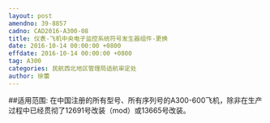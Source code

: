 ```yaml
---
layout: post
amendno: 39-8857
cadno: CAD2016-A300-08
title: 仪表-飞机中央电子监控系统符号发生器组件-更换
date: 2016-10-14 00:00:00 +0800
effdate: 2016-10-14 00:00:00 +0800
tag: A300
categories: 民航西北地区管理局适航审定处
author: 徐蕾
---
```


##适用范围:
在中国注册的所有型号、所有序列号的A300-600飞机，除非在生产过程中已经贯彻了12691号改装（mod）或13665号改装。

